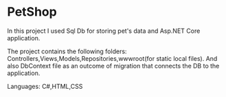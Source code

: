 # PetShop
In this project I used Sql Db for storing pet's data and Asp.NET Core application.

The project contains the following folders: Controllers,Views,Models,Repositories,wwwroot(for static local files).
And also DbContext file as an outcome of migration that connects the DB to the application. 

Languages: C#,HTML,CSS
